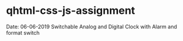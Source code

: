# qhtml-css-js-assignment
Date: 06-06-2019
Switchable Analog and Digital Clock with Alarm and format switch 



